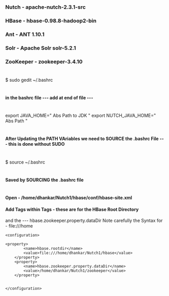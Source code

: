 ### Nutch - apache-nutch-2.3.1-src
### HBase - hbase-0.98.8-hadoop2-bin
### Ant - ANT 1.10.1
### Solr - Apache Solr solr-5.2.1
### ZooKeeper - zookeeper-3.4.10
#
$ sudo gedit ~/.bashrc
#
#### in the bashrc file --- add at end of file --- 
#
export JAVA_HOME=" Abs Path to JDK "
export NUTCH_JAVA_HOME=" Abs Path "
#
#### After Updating the PATH VAriables we need to SOURCE the .bashrc File --- this is done without SUDO 
#
$ source ~/.bashrc
#
####  Saved by SOURCING the .bashrc file 
#
#### Open - /home/dhankar/Nutch1/hbase/conf/hbase-site.xml
#### Add <property> Tags within <configuration> Tags - these are for the HBase Root Directory 
and the --- hbase.zookeeper.property.dataDir
Note carefully the Syntax for - file:///home

```
<configuration>

<property>
        <name>hbase.rootdir</name>
        <value>file:///home/dhankar/Nutch1/hbase</value>
    </property>
    <property>
        <name>hbase.zookeeper.property.dataDir</name>
        <value>/home/dhankar/Nutch1/zookeeper</value>
    </property>


</configuration>
```

##
#






